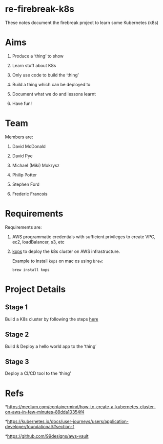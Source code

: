 # re-firebreak-k8s

These notes document the firebreak project to learn some Kubernetes (k8s)

# Aims

1. Produce a ‘thing’ to show

1. Learn stuff about K8s

2. Only use code to build the ‘thing’

3. Build a thing which can be deployed to

4. Document what we do and lessons learnt

5. Have fun!

# Team

Members are:

1. David McDonald

2. David Pye

3. Michael (Miki) Mokrysz

4. Philip Potter

5. Stephen Ford

6. Frederic Francois

# Requirements

Requirements are:

1. AWS programmatic credentials with sufficient privileges to create VPC, ec2, loadBalancer, s3, etc

2. [kops](https://github.com/kubernetes/kops) to deploy the k8s cluster on AWS infrastructure.

    Example to install `kops` on mac os using `brew`:
    ```
    brew install kops
    ```

# Project Details

## Stage 1

Build a K8s cluster by following the steps [here](kops_deploy_k8s_cluster.md)

## Stage 2

Build & Deploy a hello world app to the ‘thing’

## Stage 3

Deploy a CI/CD tool to the ‘thing’

# Refs
*https://medium.com/containermind/how-to-create-a-kubernetes-cluster-on-aws-in-few-minutes-89dda10354f4

*https://kubernetes.io/docs/user-journeys/users/application-developer/foundational/#section-1

*https://github.com/99designs/aws-vault
